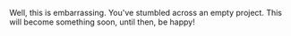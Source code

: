 Well, this is embarrassing.
You've stumbled across an empty project. This will become something soon, until then, be happy!